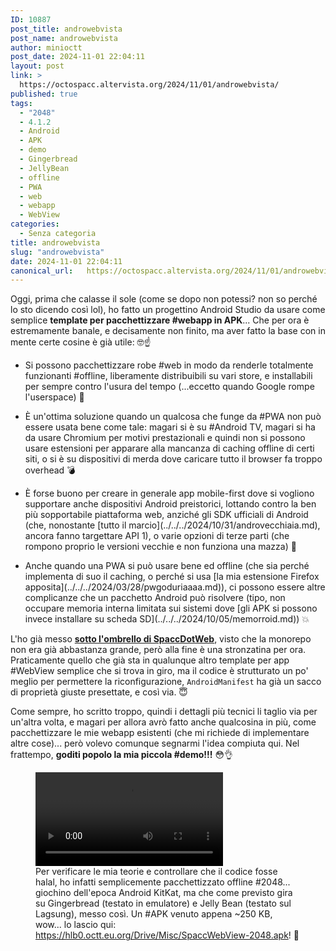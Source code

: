 ```yaml
---
ID: 10887
post_title: androwebvista
post_name: androwebvista
author: minioctt
post_date: 2024-11-01 22:04:11
layout: post
link: >
  https://octospacc.altervista.org/2024/11/01/androwebvista/
published: true
tags:
  - "2048"
  - 4.1.2
  - Android
  - APK
  - demo
  - Gingerbread
  - JellyBean
  - offline
  - PWA
  - web
  - webapp
  - WebView
categories:
  - Senza categoria
title: androwebvista
slug: "androwebvista"
date: 2024-11-01 22:04:11
canonical_url:   https://octospacc.altervista.org/2024/11/01/androwebvista/
---
```

<!-- wp:paragraph -->
<p markdown="1">Oggi, prima che calasse il sole (come se dopo non potessi? non so perché lo sto dicendo così lol), ho fatto un progettino Android Studio da usare come semplice <strong>template per pacchettizzare #webapp in APK</strong>... Che per ora è estremamente banale, e decisamente non finito, ma aver fatto la base con in mente certe cosine è già utile: 🤓️☝️</p>
<!-- /wp:paragraph -->

<!-- wp:list -->
<ul class="wp-block-list"><!-- wp:list-item -->
<li>Si possono pacchettizzare robe #web in modo da renderle totalmente funzionanti #offline, liberamente distribuibili su vari store, e installabili per sempre contro l'usura del tempo (...eccetto quando Google rompe l'userspace) 🌋️</li>
<!-- /wp:list-item --></ul>
<!-- /wp:list -->

<!-- wp:list -->
<ul class="wp-block-list"><!-- wp:list-item -->
<li>È un'ottima soluzione quando un qualcosa che funge da #PWA non può essere usata bene come tale: magari si è su #Android TV, magari si ha da usare Chromium per motivi prestazionali e quindi non si possono usare estensioni per apparare alla mancanza di caching offline di certi siti, o si è su dispositivi di merda dove caricare tutto il browser fa troppo overhead 💣️</li>
<!-- /wp:list-item --></ul>
<!-- /wp:list -->

<!-- wp:list -->
<ul class="wp-block-list"><!-- wp:list-item -->
<li>È forse buono per creare in generale app mobile-first dove si vogliono supportare anche dispositivi Android preistorici, lottando contro la ben più sopportabile piattaforma web, anziché gli SDK ufficiali di Android (che, nonostante [tutto il marcio](../../../2024/10/31/androvecchiaia.md), ancora fanno targettare API 1), o varie opzioni di terze parti (che rompono proprio le versioni vecchie e non funziona una mazza) 🧱️</li>
<!-- /wp:list-item --></ul>
<!-- /wp:list -->

<!-- wp:list -->
<ul class="wp-block-list"><!-- wp:list-item -->
<li>Anche quando una PWA si può usare bene ed offline (che sia perché implementa di suo il caching, o perché si usa [la mia estensione Firefox apposita](../../../2024/03/28/pwgoduriaaaa.md)), ci possono essere altre complicanze che un pacchetto Android può risolvere (tipo, non occupare memoria interna limitata sui sistemi dove [gli APK si possono invece installare su scheda SD](../../../2024/10/05/memorroid.md)) 💥️</li>
<!-- /wp:list-item --></ul>
<!-- /wp:list -->

<!-- wp:paragraph -->
<p markdown="1">L'ho già messo <a href="https://gitlab.com/SpaccInc/SpaccDotWeb/-/tree/main/SpaccDotWeb.Android"><strong>sotto l'ombrello di SpaccDotWeb</strong></a>, visto che la monorepo non era già abbastanza grande, però alla fine è una stronzatina per ora. Praticamente quello che già sta in qualunque altro template per app #WebView semplice che si trova in giro, ma il codice è strutturato un po' meglio per permettere la riconfigurazione, <code>AndroidManifest</code> ha già un sacco di proprietà giuste presettate, e così via. 😇️</p>
<!-- /wp:paragraph -->

<!-- wp:paragraph -->
<p markdown="1">Come sempre, ho scritto troppo, quindi i dettagli più tecnici li taglio via per un'altra volta, e magari per allora avrò fatto anche qualcosina in più, come pacchettizzare le mie webapp esistenti (che mi richiede di implementare altre cose)... però volevo comunque segnarmi l'idea compiuta qui. Nel frattempo, <strong>goditi popolo la mia piccola #demo!!!</strong> 😳️👌️</p>
<!-- /wp:paragraph -->

<!-- wp:paragraph -->
<p markdown="1"></p>
<!-- /wp:paragraph -->

<!-- wp:video {"id":10886} -->
<figure class="wp-block-video"><video controls src="https://octospacc.github.io/microblog-mirror/assets/uploads/2024/11/VID_20241101_1657310.mp4"></video><figcaption class="wp-element-caption">Per verificare le mia teorie e controllare che il codice fosse halal, ho infatti semplicemente pacchettizzato offline #2048... giochino dell'epoca Android KitKat, ma che come previsto gira su Gingerbread (testato in emulatore) e Jelly Bean (testato sul Lagsung), messo così. Un #APK venuto appena ~250 KB, wow... lo lascio qui: <a href="https://hlb0.octt.eu.org/Drive/Misc/SpaccWebView-2048.apk">https://hlb0.octt.eu.org/Drive/Misc/SpaccWebView-2048.apk</a>! 🤯️</figcaption></figure>
<!-- /wp:video -->